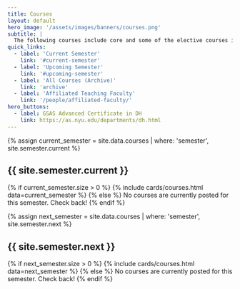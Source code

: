 ```yaml
---
title: Courses
layout: default
hero_image: '/assets/images/banners/courses.png'
subtitle: |
  The following courses include core and some of the elective courses in the Advanced Certificate in Digital Humanities, offered through the Graduate School of Arts and Sciences. Certificate courses are open to all graduate students at NYU, and through the consortium to PhD candidates at other institutions.
quick_links:
  - label: 'Current Semester'
    link: '#current-semester'
  - label: 'Upcoming Semester'
    link: '#upcoming-semester'
  - label: 'All Courses (Archive)'
    link: 'archive'
  - label: 'Affiliated Teaching Faculty'
    link: '/people/affiliated-faculty/'
hero_buttons:
  - label: GSAS Advanced Certificate in DH
    link: https://as.nyu.edu/departments/dh.html
---
```


{% assign current_semester =  site.data.courses | where: 'semester', site.semester.current %}
<h2 id="current-semester">{{ site.semester.current }}</h2>
{% if current_semester.size  > 0 %}
{% include cards/courses.html data=current_semester %}
{% else %}
No courses are currently posted for this semester. Check back!
{% endif %}

{% assign next_semester =  site.data.courses | where: 'semester', site.semester.next %}
<h2 id="upcoming-semester">{{ site.semester.next }}</h2>
{% if next_semester.size  > 0 %}
{% include cards/courses.html data=next_semester %}
{% else %}
No courses are currently posted for this semester. Check back!
{% endif %}